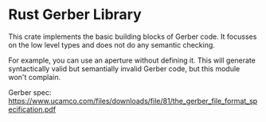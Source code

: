 # Rust Gerber Library

This crate implements the basic building blocks of Gerber code. It focusses on
the low level types and does not do any semantic checking.

For example, you can use an aperture without defining it. This will generate
syntactically valid but semantially invalid Gerber code, but this module won't
complain.

Gerber spec: https://www.ucamco.com/files/downloads/file/81/the_gerber_file_format_specification.pdf
